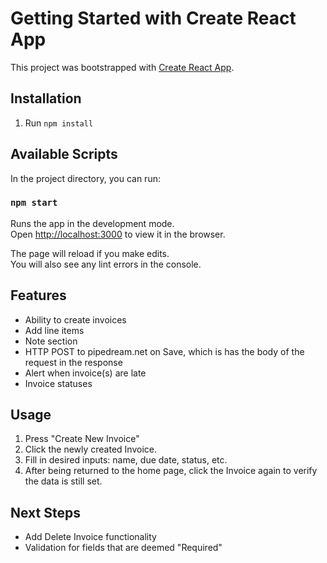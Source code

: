 # Getting Started with Create React App

This project was bootstrapped with [Create React App](https://github.com/facebook/create-react-app).

## Installation

1. Run `npm install`

## Available Scripts

In the project directory, you can run:

### `npm start`

Runs the app in the development mode.\
Open [http://localhost:3000](http://localhost:3000) to view it in the browser.

The page will reload if you make edits.\
You will also see any lint errors in the console.

## Features

- Ability to create invoices
- Add line items
- Note section
- HTTP POST to pipedream.net on Save, which is has the body of the request in the response
- Alert when invoice(s) are late
- Invoice statuses

## Usage

1. Press "Create New Invoice"
2. Click the newly created Invoice.
3. Fill in desired inputs: name, due date, status, etc.
4. After being returned to the home page, click the Invoice again to verify the data is still set.

## Next Steps

- Add Delete Invoice functionality
- Validation for fields that are deemed "Required"
